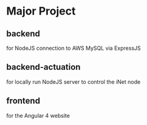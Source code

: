 <h1>Major Project</h1>

<h2>backend</h2><p>for NodeJS connection to AWS MySQL via ExpressJS</p>
<h2>backend-actuation</h2><p>for locally run NodeJS server to control the iNet node</p>
<h2>frontend</h2><p>for the Angular 4 website</p>